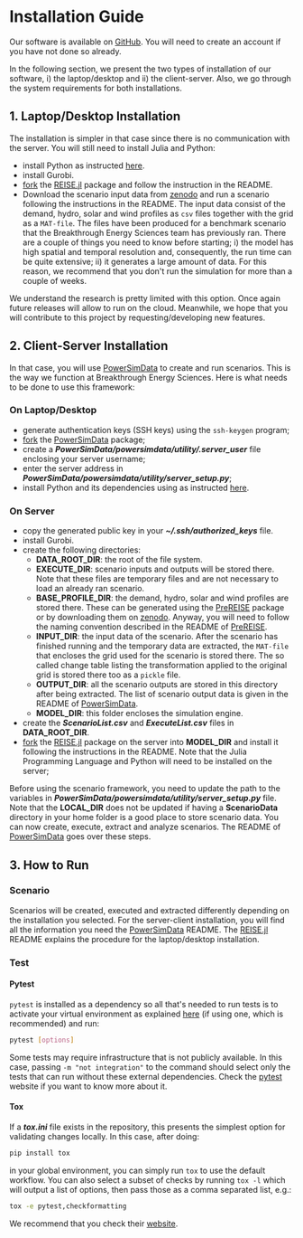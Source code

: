 # Installation Guide
Our software is available on [GitHub]. You will need to create an account if you have not done so already.

In the following section, we present the two types of installation of our software, i) the laptop/desktop and ii) the client-server. Also, we go through the system requirements for both installations.


## 1. Laptop/Desktop Installation
The installation is simpler in that case since there is no communication with the server. You will still need to install Julia and Python:
* install Python as instructed [here][python].
* install Gurobi.
* [fork] the [REISE.jl](https://github.com/Breakthrough-Energy/REISE.jl) package and follow the instruction in the README.
* Download the scenario input data from [zenodo] and run a scenario following the instructions in the README. The input data consist of the demand, hydro, solar and wind profiles as `csv` files together with the grid as a `MAT-file`. The files have been produced for a benchmark scenario that the Breakthrough Energy Sciences team has previously ran. There are a couple of things you need to know before starting; i) the model has high spatial and temporal resolution and, consequently, the run time can be quite extensive; ii) it generates a large amount of data. For this reason, we recommend that you don't run the simulation for more than a couple of weeks.

We understand the research is pretty limited with this option. Once again future releases will allow to run on the cloud. Meanwhile, we hope that you will contribute to this project by requesting/developing new features.


## 2. Client-Server Installation
In that case, you will use [PowerSimData] to create and run scenarios. This is the way we function at Breakthrough Energy Sciences. Here is what needs to be done to use this framework:


### On Laptop/Desktop
+ generate authentication keys (SSH keys) using the `ssh-keygen` program;
+ [fork] the [PowerSimData](https://github.com/Breakthrough-Energy/PowerSimData) package;
+ create a ***PowerSimData/powersimdata/utility/.server_user*** file enclosing your server username;
+ enter the server address in ***PowerSimData/powersimdata/utility/server_setup.py***;
+ install Python and its dependencies using as instructed [here][python].


### On Server
* copy the generated public key in your ***~/.ssh/authorized_keys*** file.
* install Gurobi.
* create the following directories:
  * **DATA_ROOT_DIR**: the root of the file system.
  * **EXECUTE_DIR**: scenario inputs and outputs will be stored there. Note that these files are temporary files and are not necessary to load an already ran scenario.
  * **BASE_PROFILE_DIR**: the demand, hydro, solar and wind profiles are stored there. These can be generated using the [PreREISE] package or by downloading them on [zenodo]. Anyway, you will need to follow the naming convention described in the README of [PreREISE].
  * **INPUT_DIR**: the input data of the scenario. After the scenario has finished running and the temporary data are extracted, the `MAT-file` that encloses the grid used for the scenario is stored there. The so called change table listing the transformation applied to the original grid is stored there too as a `pickle` file.
  * **OUTPUT_DIR**: all the scenario outputs are stored in this directory after being extracted. The list of scenario output data is given in the README of [PowerSimData].
  * **MODEL_DIR**: this folder encloses the simulation engine.
* create the ***ScenarioList.csv*** and ***ExecuteList.csv*** files in **DATA_ROOT_DIR**.
* [fork] the [REISE.jl](https://github.com/Breakthrough-Energy/REISE.jl) package on the server into **MODEL_DIR** and install it following the instructions in the README. Note that the Julia Programming Language and Python will need to be installed on the server;

Before using the scenario framework, you need to update the path to the variables in ***PowerSimData/powersimdata/utility/server_setup.py*** file. Note that the **LOCAL_DIR** does not be updated if having a **ScenarioData** directory in your home folder is a good place to store scenario data. You can now create, execute, extract and analyze scenarios. The README of [PowerSimData] goes over these steps.


## 3. How to Run
### Scenario
Scenarios will be created, executed and extracted differently depending on the installation you selected. For the server-client installation, you will find all the information you need the [PowerSimData] README. The [REISE.jl] README explains the procedure for the laptop/desktop installation.


### Test
#### Pytest
`pytest` is installed as a dependency so all that's needed to run tests is to activate your virtual environment as explained [here][python] (if using one, which is recommended) and run:
```bash
pytest [options]
```
Some tests may require infrastructure that is not publicly available. In this case, passing `-m "not integration"` to the command should select only the tests that can run without these external dependencies. Check the [pytest] website if you want to know more about it.


#### Tox
If a ***tox.ini*** file exists in the repository, this presents the simplest option for validating changes locally. In this case, after doing:
 ```bash
 pip install tox
 ```
in your global environment, you can simply run `tox` to use the default workflow. You can also select a subset of checks by running `tox -l` which will output a list of options, then pass those as a comma separated list, e.g.:
```bash
tox -e pytest,checkformatting
```
We recommend that you check their [website][tox].

[fork]: fork_guide
[GitHub]: https://github.com/Breakthrough-Energy
[PreREISE]: ../prereise_package
[PowerSimData]: ../powersimdata_package
[pytest]: https://docs.pytest.org/en/stable/getting-started.html
[python]: python_guide
[REISE.jl]: ../reisejl_package
[tox]: https://tox.readthedocs.io
[zenodo]: https://zenodo.org/record/3905429
